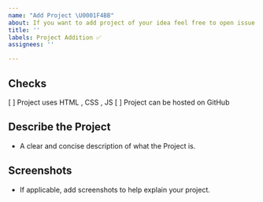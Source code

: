 ```yaml
---
name: "Add Project \U0001F4BB"
about: If you want to add project of your idea feel free to open issue ✅
title: ''
labels: Project Addition ✅
assignees: ''

---
```


## Checks 
[ ] Project uses HTML , CSS , JS
[ ] Project can be hosted on GitHub 

## **Describe the Project**

- A clear and concise description of what the Project is.



## **Screenshots**

- If applicable, add screenshots to help explain your project.
